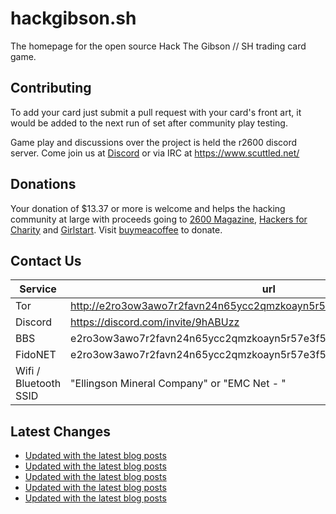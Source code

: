 # hackgibson.sh
The homepage for the open source Hack The Gibson // SH trading card game.


## Contributing

To add your card just submit a pull request with your card's front art, it would be added to the next run of set after community play testing.

Game play and discussions over the project is held the r2600 discord server. Come join us at [Discord](https://discord.com/invite/9hABUzz) or via IRC at https://www.scuttled.net/


## Donations

Your donation of $13.37 or more is welcome and helps the hacking community at large with proceeds going to [2600 Magazine](https://2600.com/), [Hackers for Charity](https://hackersforcharity.org) and [Girlstart](https://girlstart.org).  Visit [buymeacoffee](https://www.buymeacoffee.com/hackgibson.sh) to donate.


## Contact Us

Service | url
-|-
Tor | http://e2ro3ow3awo7r2favn24n65ycc2qmzkoayn5r57e3f56nvjwdcgg32ad.onion
Discord | https://discord.com/invite/9hABUzz
BBS | e2ro3ow3awo7r2favn24n65ycc2qmzkoayn5r57e3f56nvjwdcgg32ad.onion:23
FidoNET | e2ro3ow3awo7r2favn24n65ycc2qmzkoayn5r57e3f56nvjwdcgg32ad.onion:24554
Wifi / Bluetooth SSID | "Ellingson Mineral Company" or "EMC Net - <fidonet address>"

## Latest Changes
<!-- BLOG-POST-LIST:START -->
- [Updated with the latest blog posts](https://github.com/DFW2600/hackgibson.sh/commit/a251b9f35af9a34650b806bfe4ae6c6ea8f2bc3f)
- [Updated with the latest blog posts](https://github.com/DFW2600/hackgibson.sh/commit/89802cb14d63860f837e708e925f15e0059bba98)
- [Updated with the latest blog posts](https://github.com/DFW2600/hackgibson.sh/commit/0c47138ad629685eb6a93084aeb76cf30c24bfa2)
- [Updated with the latest blog posts](https://github.com/DFW2600/hackgibson.sh/commit/a16ffb116a232691870eb72d63a7dfa1667a25f3)
- [Updated with the latest blog posts](https://github.com/DFW2600/hackgibson.sh/commit/0e33c32ac0b49b884ec413f8b61a5f0dde19cb40)
<!-- BLOG-POST-LIST:END -->
